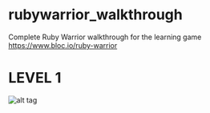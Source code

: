 rubywarrior_walkthrough
=======================

Complete Ruby Warrior walkthrough for the learning game https://www.bloc.io/ruby-warrior

LEVEL 1
=======

![alt tag](http://i.imgur.com/pSoSea9.png)
